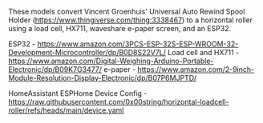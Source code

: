 These models convert Vincent Groenhuis' Universal Auto Rewind Spool Holder (https://www.thingiverse.com/thing:3338467) to a horizontal roller using a load cell, HX711, waveshare e-paper screen, and an ESP32.

ESP32 - https://www.amazon.com/3PCS-ESP-32S-ESP-WROOM-32-Development-Microcontroller/dp/B0D8S22V7L/
Load cell and HX711 - https://www.amazon.com/Digital-Weighing-Arduino-Portable-Electronic/dp/B09K7G3477/
e-paper - https://www.amazon.com/2-9inch-Module-Resolution-Display-Electronic/dp/B07P6MJPTD/

HomeAssistant ESPHome Device Config - https://raw.githubusercontent.com/0x00string/horizontal-loadcell-roller/refs/heads/main/device.yaml
